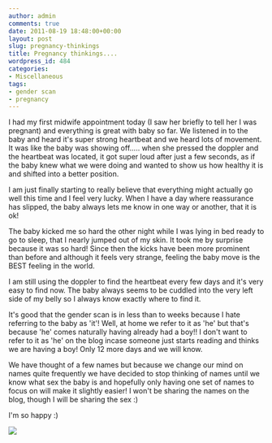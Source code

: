 ```yaml
---
author: admin
comments: true
date: 2011-08-19 18:48:00+00:00
layout: post
slug: pregnancy-thinkings
title: Pregnancy thinkings....
wordpress_id: 484
categories:
- Miscellaneous
tags:
- gender scan
- pregnancy
---
```


I had my first midwife appointment today (I saw her briefly to tell her I was pregnant) and everything is great with baby so far.  We listened in to the baby and heard it's super strong heartbeat and we heard lots of movement.  It was like the baby was showing off..... when she pressed the doppler and the heartbeat was located, it got super loud after just a few seconds, as if the baby knew what we were doing and wanted to show us how healthy it is and shifted into a better position.  
  
I am just finally starting to really believe that everything might actually go well this time and I feel very lucky.  When I have a day where reassurance has slipped, the baby always lets me know in one way or another, that it is ok!  
  
The baby kicked me so hard the other night while I was lying in bed ready to go to sleep, that I nearly jumped out of my skin.  It took me by surprise because it was so hard!  Since then the kicks have been more prominent than before and although it feels very strange, feeling the baby move is the BEST feeling in the world.  
  
I am still using the doppler to find the heartbeat every few days and it's very easy to find now.  The baby always seems to be cuddled into the very left side of my belly so I always know exactly where to find it.  
  
It's good that the gender scan is in less than to weeks because I hate referring to the baby as 'it'!  Well, at home we refer to it as 'he' but that's because 'he' comes naturally having already had a boy!!  I don't want to refer to it as 'he' on the blog incase someone just starts reading and thinks we are having a boy!  Only 12 more days and we will know.  
  
We have thought of a few names but because we change our mind on names quite frequently we have decided to stop thinking of names until we know what sex the baby is and hopefully only having one set of names to focus on will make it slightly easier!  I won't be sharing the names on the blog, though I will be sharing the sex :)  
  
I'm so happy :)

![](https://blogger.googleusercontent.com/tracker/251139911615938991-1831006231011027768?l=www.outmumbered.com)
